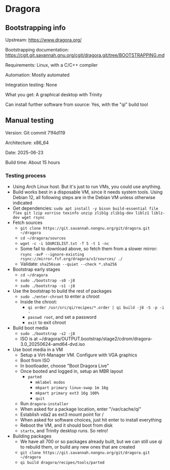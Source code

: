 # Dragora

## Bootstrapping info

Upstream: https://www.dragora.org/

Bootstrapping documentation: https://cgit.git.savannah.gnu.org/cgit/dragora.git/tree/BOOTSTRAPPING.md

Requirements: Linux, with a C/C++ compiler

Automation: Mostly automated

Integration testing: None

What you get: A graphical desktop with Trinity

Can install further software from source: Yes, with the "qi" build tool

## Manual testing

Version: Git commit 71f4d119

Architecture: x86_64

Date: 2025-06-23

Build time: About 15 hours

### Testing process

* Using Arch Linux host. But it's just to run VMs, you could use anything.
* Build works best in a disposable VM, since it needs system tools. Using Debian 12, all following steps are in the Debian VM unless otherwise indicated
* Get dependencies: `sudo apt install -y bison build-essential file flex git lzip xorriso texinfo unzip zlib1g zlib1g-dev liblz1 liblz-dev wget rsync`
* Fetch sources
  * `git clone https://git.savannah.nongnu.org/git/dragora.git ~/dragora`
  * `cd ~/dragora/sources`
  * `wget -c -i SOURCELIST.txt -T 5 -t 1 -nc`
  * Some fail to download above, so fetch them from a slower mirror: `rsync -avP --ignore-existing rsync://mirror.fsf.org/dragora/v3/sources/ ./`
  * Validate: `sha256sum --quiet --check *.sha256`
* Bootstrap early stages
  * `cd ~/dragora`
  * `sudo ./bootstrap -s0 -j8`
  * `sudo ./bootstrap -s1 -j8`
* Use the bootstrap to build the rest of packages
  * `sudo ./enter-chroot` to enter a chroot
  * Inside the chroot:
    * `qi order /usr/src/qi/recipes/*.order | qi build -j8 -S -p -i -`
    * `passwd root`, and set a password
    * `exit` to exit chroot
* Build boot media
  * `sudo ./bootstrap -s2 -j8`
  * ISO is at ~/dragora/OUTPUT.bootstrap/stage2/cdrom/dragora-3.0_20250624-amd64-dvd.iso
* Use boot media in a VM
  * Setup a Virt-Manager VM. Configure with VGA graphics
  * Boot from ISO
  * In bootloader, choose "Boot Dragora Live"
  * Once booted and logged in, setup an MBR layout
    * `parted`
      * `mklabel msdos`
      * `mkpart primary linux-swap 1m 16g`
      * `mkpart primary ext3 16g 100%`
      * `quit`
  * Run `dragora-installer`
  * When asked for a package location, enter "/var/cache/qi"
  * Establish vda2 as ext3 mount point for /
  * When asked for software choices, just hit enter to install everything
  * Reboot the VM, and it should boot from disk
  * `startx`, and Trinity desktop runs. So retro!
* Building packages
  * We have all 700 or so packages already built, but we can still use qi to rebuild them, or build any new ones that are created
  * `git clone https://git.savannah.nongnu.org/git/dragora.git ~/dragora`
  * `qi build dragora/recipes/tools/parted`
